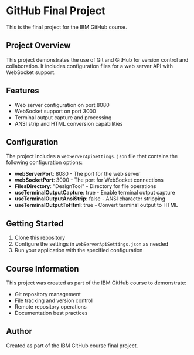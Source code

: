 # GitHub Final Project

This is the final project for the IBM GitHub course.

## Project Overview

This project demonstrates the use of Git and GitHub for version control and collaboration. It includes configuration files for a web server API with WebSocket support.

## Features

- Web server configuration on port 8080
- WebSocket support on port 3000
- Terminal output capture and processing
- ANSI strip and HTML conversion capabilities

## Configuration

The project includes a `webServerApiSettings.json` file that contains the following configuration options:

- **webServerPort**: 8080 - The port for the web server
- **webSocketPort**: 3000 - The port for WebSocket connections
- **FilesDirectory**: "DesignTool" - Directory for file operations
- **useTerminalOutputCapture**: true - Enable terminal output capture
- **useTerminalOutputAnsiStrip**: false - ANSI character stripping
- **useTerminalOutputToHtml**: true - Convert terminal output to HTML

## Getting Started

1. Clone this repository
2. Configure the settings in `webServerApiSettings.json` as needed
3. Run your application with the specified configuration

## Course Information

This project was created as part of the IBM GitHub course to demonstrate:

- Git repository management
- File tracking and version control
- Remote repository operations
- Documentation best practices

## Author

Created as part of the IBM GitHub course final project.
